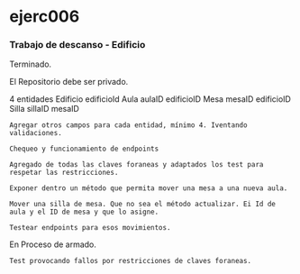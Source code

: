 # ejerc006

### Trabajo de descanso - Edificio

Terminado. 

El Repositorio debe ser privado.


4 entidades
Edificio
    edificioId
Aula
    aulaID
    edificioID
Mesa
    mesaID
    edificioID
Silla
    sillaID
    mesaID


    Agregar otros campos para cada entidad, mínimo 4. Iventando validaciones.

    Chequeo y funcionamiento de endpoints

    Agregado de todas las claves foraneas y adaptados los test para respetar las restricciones. 

    Exponer dentro un método que permita mover una mesa a una nueva aula.

    Mover una silla de mesa. Que no sea el método actualizar. Ei Id de aula y el ID de mesa y que lo asigne. 

    Testear endpoints para esos movimientos. 

    

En Proceso de armado.

    Test provocando fallos por restricciones de claves foraneas. 